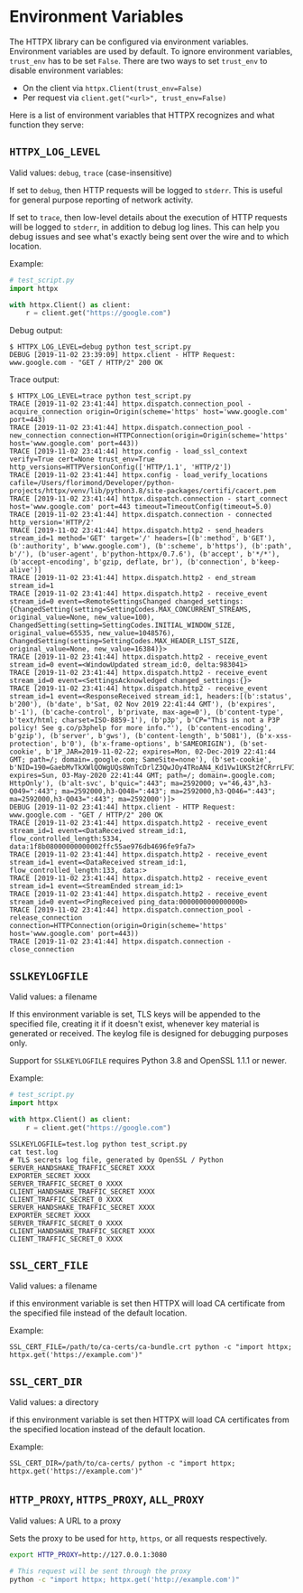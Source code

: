 Environment Variables
=====================

The HTTPX library can be configured via environment variables.
Environment variables are used by default. To ignore environment variables, `trust_env` has to be set `False`.
There are two ways to set `trust_env` to disable environment variables:

* On the client via `httpx.Client(trust_env=False)`
* Per request via `client.get("<url>", trust_env=False)`

Here is a list of environment variables that HTTPX recognizes
and what function they serve:

`HTTPX_LOG_LEVEL`
-----------------

Valid values: `debug`, `trace` (case-insensitive)

If set to `debug`, then HTTP requests will be logged to `stderr`. This is useful for general purpose reporting of network activity.

If set to `trace`, then low-level details about the execution of HTTP requests will be logged to `stderr`, in addition to debug log lines. This can help you debug issues and see what's exactly being sent over the wire and to which location.

Example:

```python
# test_script.py
import httpx

with httpx.Client() as client:
    r = client.get("https://google.com")
```

Debug output:

```console
$ HTTPX_LOG_LEVEL=debug python test_script.py
DEBUG [2019-11-02 23:39:09] httpx.client - HTTP Request: www.google.com - "GET / HTTP/2" 200 OK
```

Trace output:

```console
$ HTTPX_LOG_LEVEL=trace python test_script.py
TRACE [2019-11-02 23:41:44] httpx.dispatch.connection_pool - acquire_connection origin=Origin(scheme='https' host='www.google.com' port=443)
TRACE [2019-11-02 23:41:44] httpx.dispatch.connection_pool - new_connection connection=HTTPConnection(origin=Origin(scheme='https' host='www.google.com' port=443))
TRACE [2019-11-02 23:41:44] httpx.config - load_ssl_context verify=True cert=None trust_env=True http_versions=HTTPVersionConfig(['HTTP/1.1', 'HTTP/2'])
TRACE [2019-11-02 23:41:44] httpx.config - load_verify_locations cafile=/Users/florimond/Developer/python-projects/httpx/venv/lib/python3.8/site-packages/certifi/cacert.pem
TRACE [2019-11-02 23:41:44] httpx.dispatch.connection - start_connect host='www.google.com' port=443 timeout=TimeoutConfig(timeout=5.0)
TRACE [2019-11-02 23:41:44] httpx.dispatch.connection - connected http_version='HTTP/2'
TRACE [2019-11-02 23:41:44] httpx.dispatch.http2 - send_headers stream_id=1 method='GET' target='/' headers=[(b':method', b'GET'), (b':authority', b'www.google.com'), (b':scheme', b'https'), (b':path', b'/'), (b'user-agent', b'python-httpx/0.7.6'), (b'accept', b'*/*'), (b'accept-encoding', b'gzip, deflate, br'), (b'connection', b'keep-alive')]
TRACE [2019-11-02 23:41:44] httpx.dispatch.http2 - end_stream stream_id=1
TRACE [2019-11-02 23:41:44] httpx.dispatch.http2 - receive_event stream_id=0 event=<RemoteSettingsChanged changed_settings:{ChangedSetting(setting=SettingCodes.MAX_CONCURRENT_STREAMS, original_value=None, new_value=100), ChangedSetting(setting=SettingCodes.INITIAL_WINDOW_SIZE, original_value=65535, new_value=1048576), ChangedSetting(setting=SettingCodes.MAX_HEADER_LIST_SIZE, original_value=None, new_value=16384)}>
TRACE [2019-11-02 23:41:44] httpx.dispatch.http2 - receive_event stream_id=0 event=<WindowUpdated stream_id:0, delta:983041>
TRACE [2019-11-02 23:41:44] httpx.dispatch.http2 - receive_event stream_id=0 event=<SettingsAcknowledged changed_settings:{}>
TRACE [2019-11-02 23:41:44] httpx.dispatch.http2 - receive_event stream_id=1 event=<ResponseReceived stream_id:1, headers:[(b':status', b'200'), (b'date', b'Sat, 02 Nov 2019 22:41:44 GMT'), (b'expires', b'-1'), (b'cache-control', b'private, max-age=0'), (b'content-type', b'text/html; charset=ISO-8859-1'), (b'p3p', b'CP="This is not a P3P policy! See g.co/p3phelp for more info."'), (b'content-encoding', b'gzip'), (b'server', b'gws'), (b'content-length', b'5081'), (b'x-xss-protection', b'0'), (b'x-frame-options', b'SAMEORIGIN'), (b'set-cookie', b'1P_JAR=2019-11-02-22; expires=Mon, 02-Dec-2019 22:41:44 GMT; path=/; domain=.google.com; SameSite=none'), (b'set-cookie', b'NID=190=GaebMvTkXWlQOWgUQs8WnTcDrlZ3QwJOy4TRoAN4_Kd1Vw1UKSt2fCRrrLFVIrrwuWL4lB7QdDE1omSwbv_5dK290q1pMf0E6Tju_APruvXXVXnNx2LNT_KlYWMxn6wjFConx5OQRZqKdjQzBFd98f8ZzTeVmJpvoQdvYD5lQTs; expires=Sun, 03-May-2020 22:41:44 GMT; path=/; domain=.google.com; HttpOnly'), (b'alt-svc', b'quic=":443"; ma=2592000; v="46,43",h3-Q049=":443"; ma=2592000,h3-Q048=":443"; ma=2592000,h3-Q046=":443"; ma=2592000,h3-Q043=":443"; ma=2592000')]>
DEBUG [2019-11-02 23:41:44] httpx.client - HTTP Request: www.google.com - "GET / HTTP/2" 200 OK
TRACE [2019-11-02 23:41:44] httpx.dispatch.http2 - receive_event stream_id=1 event=<DataReceived stream_id:1, flow_controlled_length:5334, data:1f8b08000000000002ffc55ae976db4696fe9fa7>
TRACE [2019-11-02 23:41:44] httpx.dispatch.http2 - receive_event stream_id=1 event=<DataReceived stream_id:1, flow_controlled_length:133, data:>
TRACE [2019-11-02 23:41:44] httpx.dispatch.http2 - receive_event stream_id=1 event=<StreamEnded stream_id:1>
TRACE [2019-11-02 23:41:44] httpx.dispatch.http2 - receive_event stream_id=0 event=<PingReceived ping_data:0000000000000000>
TRACE [2019-11-02 23:41:44] httpx.dispatch.connection_pool - release_connection connection=HTTPConnection(origin=Origin(scheme='https' host='www.google.com' port=443))
TRACE [2019-11-02 23:41:44] httpx.dispatch.connection - close_connection
```

`SSLKEYLOGFILE`
-----------

Valid values: a filename

If this environment variable is set, TLS keys will be appended to the specified file, creating it if it doesn't exist, whenever key material is generated or received. The keylog file is designed for debugging purposes only.

Support for `SSLKEYLOGFILE` requires Python 3.8 and OpenSSL 1.1.1 or newer.

Example:

```python
# test_script.py
import httpx

with httpx.Client() as client:
    r = client.get("https://google.com")
```

```console
SSLKEYLOGFILE=test.log python test_script.py
cat test.log
# TLS secrets log file, generated by OpenSSL / Python
SERVER_HANDSHAKE_TRAFFIC_SECRET XXXX
EXPORTER_SECRET XXXX
SERVER_TRAFFIC_SECRET_0 XXXX
CLIENT_HANDSHAKE_TRAFFIC_SECRET XXXX
CLIENT_TRAFFIC_SECRET_0 XXXX
SERVER_HANDSHAKE_TRAFFIC_SECRET XXXX
EXPORTER_SECRET XXXX
SERVER_TRAFFIC_SECRET_0 XXXX
CLIENT_HANDSHAKE_TRAFFIC_SECRET XXXX
CLIENT_TRAFFIC_SECRET_0 XXXX
```

`SSL_CERT_FILE`
-----------

Valid values: a filename

if this environment variable is set then HTTPX will load
CA certificate from the specified file instead of the default
location.

Example:

```console
SSL_CERT_FILE=/path/to/ca-certs/ca-bundle.crt python -c "import httpx; httpx.get('https://example.com')"
```

`SSL_CERT_DIR`
-----------

Valid values: a directory

if this environment variable is set then HTTPX will load
CA certificates from the specified location instead of the default
location.

Example:

```console
SSL_CERT_DIR=/path/to/ca-certs/ python -c "import httpx; httpx.get('https://example.com')"
```

`HTTP_PROXY`, `HTTPS_PROXY`, `ALL_PROXY`
----------------------------------------

Valid values: A URL to a proxy

Sets the proxy to be used for `http`, `https`, or all requests respectively.

```bash
export HTTP_PROXY=http://127.0.0.1:3080

# This request will be sent through the proxy
python -c "import httpx; httpx.get('http://example.com')"
```
